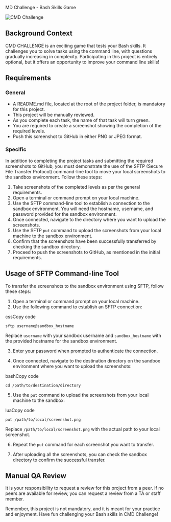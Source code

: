 MD Challenge - Bash Skills Game

![CMD Challenge](https://example.com/screenshot.png)

## Background Context

CMD CHALLENGE is an exciting game that tests your Bash skills. It challenges you to solve tasks using the command line, with questions gradually increasing in complexity. Participating in this project is entirely optional, but it offers an opportunity to improve your command line skills!

## Requirements

### General

-   A README.md file, located at the root of the project folder, is mandatory for this project.
-   This project will be manually reviewed.
-   As you complete each task, the name of that task will turn green.
-   You are required to create a screenshot showing the completion of the required levels.
-   Push this screenshot to GitHub in either PNG or JPEG format.

### Specific

In addition to completing the project tasks and submitting the required screenshots to GitHub, you must demonstrate the use of the SFTP (Secure File Transfer Protocol) command-line tool to move your local screenshots to the sandbox environment. Follow these steps:

1.  Take screenshots of the completed levels as per the general requirements.
2.  Open a terminal or command prompt on your local machine.
3.  Use the SFTP command-line tool to establish a connection to the sandbox environment. You will need the hostname, username, and password provided for the sandbox environment.
4.  Once connected, navigate to the directory where you want to upload the screenshots.
5.  Use the SFTP `put` command to upload the screenshots from your local machine to the sandbox environment.
6.  Confirm that the screenshots have been successfully transferred by checking the sandbox directory.
7.  Proceed to push the screenshots to GitHub, as mentioned in the initial requirements.

## Usage of SFTP Command-line Tool

To transfer the screenshots to the sandbox environment using SFTP, follow these steps:

1.  Open a terminal or command prompt on your local machine.
2.  Use the following command to establish an SFTP connection:

cssCopy code

`sftp username@sandbox_hostname` 

Replace `username` with your sandbox username and `sandbox_hostname` with the provided hostname for the sandbox environment.

3.  Enter your password when prompted to authenticate the connection.
    
4.  Once connected, navigate to the destination directory on the sandbox environment where you want to upload the screenshots:
    

bashCopy code

`cd /path/to/destination/directory` 

5.  Use the `put` command to upload the screenshots from your local machine to the sandbox:

luaCopy code

`put /path/to/local/screenshot.png` 

Replace `/path/to/local/screenshot.png` with the actual path to your local screenshot.

6.  Repeat the `put` command for each screenshot you want to transfer.
    
7.  After uploading all the screenshots, you can check the sandbox directory to confirm the successful transfer.
    

## Manual QA Review

It is your responsibility to request a review for this project from a peer. If no peers are available for review, you can request a review from a TA or staff member.

Remember, this project is not mandatory, and it is meant for your practice and enjoyment. Have fun challenging your Bash skills in CMD Challenge!
